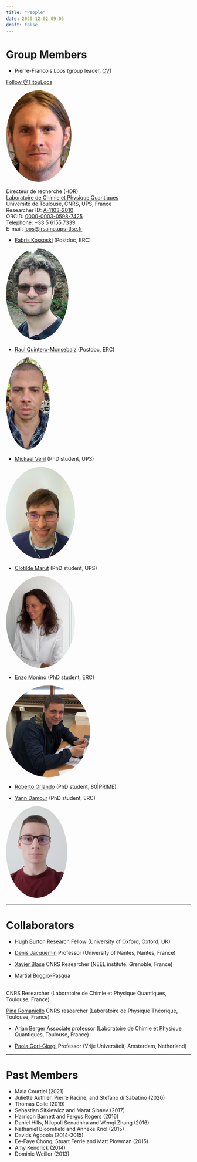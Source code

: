 ```yaml
---
title: "People"
date: 2020-12-02 09:06
draft: false
---
```


# Group Members


<style type="text/css">
img.photo {
  height: 250px;
  border-radius: 50%;
}
</style>

* Pierre-Francois Loos (group leader, [CV](/pub/cv_Loos.pdf))  

<a href="https://twitter.com/TitouLoos?ref_src=twsrc%5Etfw" class="twitter-follow-button" data-lang="en" data-show-count="false">Follow @TitouLoos</a><script async src="https://platform.twitter.com/widgets.js" charset="utf-8"></script>

<img class="photo" src="/img/PFLoos.png" alt="Titou" />

Directeur de recherche (HDR)  
[Laboratoire de Chimie et Physique Quantiques](http://www.lcpq.ups-tlse.fr)  
Université de Toulouse, CNRS, UPS, France  
Researcher ID: [A-1103-2010](http://www.researcherid.com/rid/A-1103-2010)  
ORCID: [0000-0003-0598-7425](https://orcid.org/0000-0003-0598-7425)  
Telephone: +33 5 6155 7339   
E-mail: loos@irsamc.ups-tlse.fr  

* [Fabris Kossoski](https://www.researchgate.net/profile/Fabris_Kossoski) (Postdoc, ERC)
<img class="photo" src="/img/FKossoski.png" alt="Fabris" />

* [Raul Quintero-Monsebaiz](https://www.researchgate.net/profile/Raul-Quintero-Monsebaiz) (Postdoc, ERC)
<img class="photo" src="/img/RQuintero.jpg" alt="Raul" />

* [Mickael Veril](https://mveril.github.io) (PhD student, UPS)
<img class="photo" src="/img/MVeril.jpg" alt="Mika" />

* [Clotilde Marut](https://www.researchgate.net/profile/Clotilde_Marut) (PhD student, UPS)
<img class="photo" src="/img/CMarut.jpg" alt="Clotilde" />

* [Enzo Monino]() (PhD student, ERC)
<img class="photo" src="/img/EMonino.jpg" alt="Enzo" />

* [Roberto Orlando]() (PhD student, 80|PRIME)

* [Yann Damour]() (PhD student, ERC)
<img class="photo" src="/img/YDamour.jpg" alt="Yann" />

<!-- 
* [Antoine Marie]() (Master student, ENS Lyon) 
<img class="photo" src="/img/AMarie.png" alt="Antoine" />
-->

***

# Collaborators

* <a href="https://www.hughburton.com">Hugh Burton</a>
Research Fellow (University of Oxford, Oxford, UK)

* <a href="https://www.univ-nantes.fr/denis-jacquemin">Denis Jacquemin</a>
Professor (University of Nantes, Nantes, France)

* <a href="http://perso.neel.cnrs.fr/xavier.blase/">Xavier Blase</a>
CNRS Researcher (NEEL institute, Grenoble, France)

* <a href="https://www.lcpq.ups-tlse.fr/spip.php?rubrique313&lang=fr">Martial Boggio-Pasqua</a>
<br>
CNRS Researcher (Laboratoire de Chimie et Physique Quantiques, Toulouse, France)

<a href="http://www.lpt.ups-tlse.fr/spip.php?article54&lang=en">Pina Romaniello</a>
CNRS researcher (Laboratoire de Physique Théorique, Toulouse, France)

* <a href="https://www.lcpq.ups-tlse.fr/berger">Arjan Berger</a>
Associate professor (Laboratoire de Chimie et Physique Quantiques, Toulouse, France)

* <a href="https://www.paolagorigiorgi.org">Paola Gori-Giorgi</a>
Professor (Vrije Universiteit, Amsterdam, Netherland)

***

# Past Members

* Maia Courtiel (2021)
* Juliette Authier, Pierre Racine, and Stefano di Sabatino (2020)
* Thomas Colle (2019)
* Sebastian Sitkiewicz and Marat Sibaev (2017)
* Harrison Barnett and Fergus Rogers (2016)
* Daniel Hills, Nilupuli Senadhira and Wenqi Zhang (2016)
* Nathaniel Bloomfield and Anneke Knol (2015)
* Davids Agboola (2014-2015)
* Ee-Faye Chong, Stuart Ferrie and Matt Plowman (2015)
* Amy Kendrick (2014)
* Dominic Weiller (2013)

